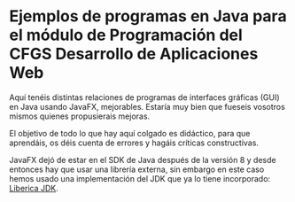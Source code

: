 Ejemplos de programas en Java para el módulo de Programación del CFGS Desarrollo de Aplicaciones Web
====================================================================================================

Aquí tenéis distintas relaciones de programas de interfaces gráficas (GUI) en Java usando JavaFX, mejorables. Estaría muy bien que fueseis vosotros mismos quienes propusierais mejoras.

El objetivo de todo lo que hay aquí colgado es didáctico, para que aprendáis, os déis cuenta de errores y hagáis críticas constructivas.

JavaFX dejó de estar en el SDK de Java después de la versión 8 y desde entonces hay que usar una librería externa, sin embargo en este caso hemos usado una implementación del JDK que ya lo tiene incorporado: [Liberica JDK](https://bell-sw.com/pages/downloads/).
